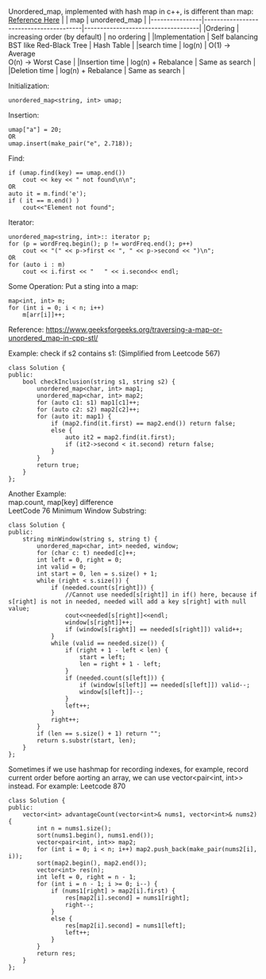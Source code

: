 Unordered_map, implemented with hash map in c++, is different than map:
[Reference Here](https://www.geeksforgeeks.org/map-vs-unordered_map-c/#:~:text=map%20is%20used%20to%20store,pairs%20in%20non%2Dsorted%20order.)
|                | map                                    | unordered_map                      |
|----------------|----------------------------------------|------------------------------------|
|Ordering        | increasing  order (by default)         | no ordering                        |
|Implementation  | Self balancing BST like Red-Black Tree | Hash Table                         |
|search time     | log(n)                                 | O(1) -> Average<br>O(n) -> Worst Case |
|Insertion time  | log(n) + Rebalance                     | Same as search                     |
|Deletion time   | log(n) + Rebalance                     | Same as search                     |

Initialization:
```
unordered_map<string, int> umap;
```
Insertion:
```
umap["a"] = 20;
OR
umap.insert(make_pair("e", 2.718));
```
Find:
```
if (umap.find(key) == umap.end())
    cout << key << " not found\n\n";
OR
auto it = m.find('e');  
if ( it == m.end() ) 
    cout<<"Element not found"; 
```
Iterator:
```
unordered_map<string, int>:: iterator p;
for (p = wordFreq.begin(); p != wordFreq.end(); p++)
    cout << "(" << p->first << ", " << p->second << ")\n";
OR
for (auto i : m)
    cout << i.first << "   " << i.second<< endl;
```
Some Operation:
Put a sting into a map:
```
map<int, int> m;
for (int i = 0; i < n; i++)
    m[arr[i]]++;
```
Reference: https://www.geeksforgeeks.org/traversing-a-map-or-unordered_map-in-cpp-stl/

Example:
check if s2 contains s1: (Simplified from Leetcode 567)
```
class Solution {
public:
    bool checkInclusion(string s1, string s2) {
        unordered_map<char, int> map1;
        unordered_map<char, int> map2;
        for (auto c1: s1) map1[c1]++;
        for (auto c2: s2) map2[c2]++;
        for (auto it: map1) {
            if (map2.find(it.first) == map2.end()) return false;
            else {
                auto it2 = map2.find(it.first);
                if (it2->second < it.second) return false;
            }
        }
        return true;
    }
};
```
Another Example:<br>
map.count, map[key] difference<br>
LeetCode 76 Minimum Window Substring:<br>
```
class Solution {
public:
    string minWindow(string s, string t) {
        unordered_map<char, int> needed, window;
        for (char c: t) needed[c]++;
        int left = 0, right = 0;
        int valid = 0;
        int start = 0, len = s.size() + 1;
        while (right < s.size()) {
            if (needed.count(s[right])) {
                //Cannot use needed[s[right]] in if() here, because if s[right] is not in needed, needed will add a key s[right] with null value;
                cout<<needed[s[right]]<<endl;
                window[s[right]]++;
                if (window[s[right]] == needed[s[right]]) valid++;
            }
            while (valid == needed.size()) {
                if (right + 1 - left < len) {
                    start = left;
                    len = right + 1 - left;
                }
                if (needed.count(s[left])) {
                    if (window[s[left]] == needed[s[left]]) valid--;
                    window[s[left]]--;
                }
                left++;
            }
            right++;
        }
        if (len == s.size() + 1) return "";
        return s.substr(start, len);
    }
};
```
Sometimes if we use hashmap for recording indexes, for example, record current order before aorting an array, we can use vector<pair<int, int>> instead.
For example: 
Leetcode 870
```
class Solution {
public:
    vector<int> advantageCount(vector<int>& nums1, vector<int>& nums2) {
        int n = nums1.size();
        sort(nums1.begin(), nums1.end());
        vector<pair<int, int>> map2;
        for (int i = 0; i < n; i++) map2.push_back(make_pair(nums2[i], i));
        sort(map2.begin(), map2.end());
        vector<int> res(n);
        int left = 0, right = n - 1;
        for (int i = n - 1; i >= 0; i--) {
            if (nums1[right] > map2[i].first) {
                res[map2[i].second] = nums1[right];
                right--;
            }
            else {
                res[map2[i].second] = nums1[left];
                left++;
            }
        }
        return res;
    }
};
```
